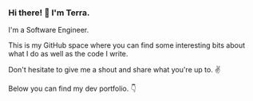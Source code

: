 ### Hi there! 👋 I'm Terra.

I'm a Software Engineer.

This is my GitHub space where you can find some interesting bits about what I do as well as the code I write.

Don't hesitate to give me a shout and share what you're up to. ✌️ 

Below you can find my dev portfolio. 👇

